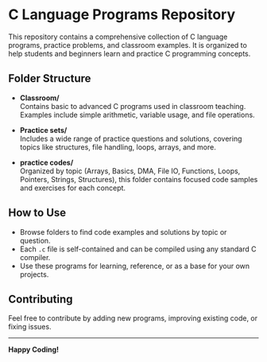 # C Language Programs Repository

This repository contains a comprehensive collection of C language programs, practice problems, and classroom examples. It is organized to help students and beginners learn and practice C programming concepts.

## Folder Structure

- **Classroom/**  
  Contains basic to advanced C programs used in classroom teaching. Examples include simple arithmetic, variable usage, and file operations.

- **Practice sets/**  
  Includes a wide range of practice questions and solutions, covering topics like structures, file handling, loops, arrays, and more.

- **practice codes/**  
  Organized by topic (Arrays, Basics, DMA, File IO, Functions, Loops, Pointers, Strings, Structures), this folder contains focused code samples and exercises for each concept.

## How to Use

- Browse folders to find code examples and solutions by topic or question.
- Each `.c` file is self-contained and can be compiled using any standard C compiler.
- Use these programs for learning, reference, or as a base for your own projects.

## Contributing

Feel free to contribute by adding new programs, improving existing code, or fixing issues.

---

**Happy Coding!**
